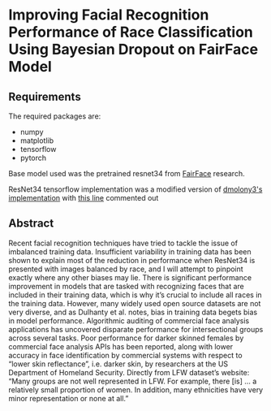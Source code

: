 # Improving Facial Recognition Performance of Race Classification Using Bayesian Dropout on FairFace Model

## Requirements
The required packages are:
- numpy
- matplotlib
- tensorflow
- pytorch

Base model used was the pretrained resnet34 from [FairFace](https://github.com/dchen236/FairFace) research.

ResNet34 tensorflow implementation was a modified version of [dmolony3's implementation](https://github.com/dmolony3/Torch_to_TF) with [this line](https://github.com/dmolony3/Torch_to_TF/blob/0685939c753c8ede67fd812b52b584bc2bfa59e9/ResNet/resnet.py#L69) commented out

## Abstract
Recent facial recognition techniques have tried to tackle the issue of imbalanced training data. Insufficient variability in training data has been shown to explain most of the reduction in performance when ResNet34 is presented with images balanced by race, and I will attempt to pinpoint exactly where any other biases may lie. There is significant performance improvement in models that are tasked with recognizing faces that are included in their training data, which is why it’s crucial to include all races in the training data. However, many widely used open source datasets are not very diverse, and as Dulhanty et al. notes, bias in training data begets bias in model performance. Algorithmic auditing of commercial face analysis applications has uncovered disparate performance for intersectional groups across several tasks. Poor performance for darker skinned females by commercial face analysis APIs has been reported, along with lower accuracy in face identification by commercial systems with respect to “lower skin reflectance”, i.e. darker skin, by researchers at the US Department of Homeland Security. Directly from LFW dataset’s website: “Many groups are not well represented in LFW. For example, there [is] … a relatively small proportion of women. In addition, many ethnicities have very minor representation or none at all.”
